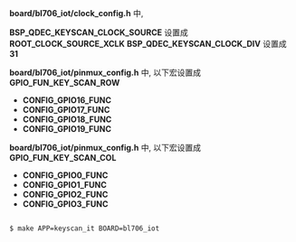 **board/bl706_iot/clock_config.h** 中,

**BSP_QDEC_KEYSCAN_CLOCK_SOURCE** 设置成 **ROOT_CLOCK_SOURCE_XCLK**
**BSP_QDEC_KEYSCAN_CLOCK_DIV** 设置成 **31**

**board/bl706_iot/pinmux_config.h** 中, 以下宏设置成 **GPIO_FUN_KEY_SCAN_ROW**

- **CONFIG_GPIO16_FUNC**
- **CONFIG_GPIO17_FUNC**
- **CONFIG_GPIO18_FUNC**
- **CONFIG_GPIO19_FUNC**

**board/bl706_iot/pinmux_config.h** 中, 以下宏设置成 **GPIO_FUN_KEY_SCAN_COL**

- **CONFIG_GPIO0_FUNC**
- **CONFIG_GPIO1_FUNC**
- **CONFIG_GPIO2_FUNC**
- **CONFIG_GPIO3_FUNC**

```bash

$ make APP=keyscan_it BOARD=bl706_iot

```